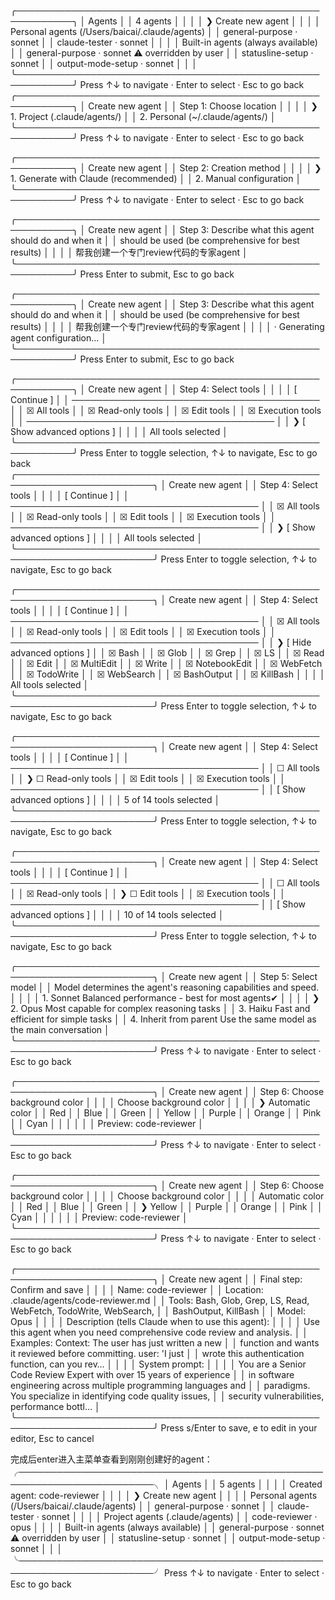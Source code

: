 ╭───────────────────────────────────────────────────────────╮
│ Agents                                                    │
│ 4 agents                                                  │
│                                                           │
│ ❯ Create new agent                                        │
│                                                           │
│   Personal agents (/Users/baicai/.claude/agents)          │
│   general-purpose · sonnet                                │
│   claude-tester · sonnet                                  │
│                                                           │
│   Built-in agents (always available)                      │
│   general-purpose · sonnet ⚠ overridden by user           │
│   statusline-setup · sonnet                               │
│   output-mode-setup · sonnet                              │
│                                                           │
╰───────────────────────────────────────────────────────────╯
   Press ↑↓ to navigate · Enter to select · Esc to go back
╭───────────────────────────────────────────────────────────╮
│ Create new agent                                          │
│ Step 1: Choose location                                   │
│                                                           │
│ ❯ 1. Project (.claude/agents/)                            │
│   2. Personal (~/.claude/agents/)                         │
╰───────────────────────────────────────────────────────────╯
   Press ↑↓ to navigate · Enter to select · Esc to go back

╭───────────────────────────────────────────────────────────╮
│ Create new agent                                          │
│ Step 2: Creation method                                   │
│                                                           │
│ ❯ 1. Generate with Claude (recommended)                   │
│   2. Manual configuration                                 │
╰───────────────────────────────────────────────────────────╯
   Press ↑↓ to navigate · Enter to select · Esc to go back

╭───────────────────────────────────────────────────────────╮
│ Create new agent                                          │
│ Step 3: Describe what this agent should do and when it    │
│ should be used (be comprehensive for best results)        │
│                                                           │
│ 帮我创建一个专门review代码的专家agent                     │
╰───────────────────────────────────────────────────────────╯
   Press Enter to submit, Esc to go back

╭───────────────────────────────────────────────────────────╮
│ Create new agent                                          │
│ Step 3: Describe what this agent should do and when it    │
│ should be used (be comprehensive for best results)        │
│                                                           │
│ 帮我创建一个专门review代码的专家agent                     │
│                                                           │
│ · Generating agent configuration…                         │
╰───────────────────────────────────────────────────────────╯
   Press Enter to submit, Esc to go back

╭───────────────────────────────────────────────────────────╮
│ Create new agent                                          │
│ Step 4: Select tools                                      │
│                                                           │
│   [ Continue ]                                            │
│ ────────────────────────────────────────                  │
│   ☒ All tools                                             │
│   ☒ Read-only tools                                       │
│   ☒ Edit tools                                            │
│   ☒ Execution tools                                       │
│ ────────────────────────────────────────                  │
│ ❯ [ Show advanced options ]                               │
│                                                           │
│ All tools selected                                        │
╰───────────────────────────────────────────────────────────╯
   Press Enter to toggle selection, ↑↓ to navigate, Esc to go
    back
╭────────────────────────────────────────────────────────────────────────╮
│ Create new agent                                                       │
│ Step 4: Select tools                                                   │
│                                                                        │
│   [ Continue ]                                                         │
│ ────────────────────────────────────────                               │
│   ☒ All tools                                                          │
│   ☒ Read-only tools                                                    │
│   ☒ Edit tools                                                         │
│   ☒ Execution tools                                                    │
│ ────────────────────────────────────────                               │
│ ❯ [ Show advanced options ]                                            │
│                                                                        │
│ All tools selected                                                     │
╰────────────────────────────────────────────────────────────────────────╯
   Press Enter to toggle selection, ↑↓ to navigate, Esc to go back

╭────────────────────────────────────────────────────────────────────────╮
│ Create new agent                                                       │
│ Step 4: Select tools                                                   │
│                                                                        │
│   [ Continue ]                                                         │
│ ────────────────────────────────────────                               │
│   ☒ All tools                                                          │
│   ☒ Read-only tools                                                    │
│   ☒ Edit tools                                                         │
│   ☒ Execution tools                                                    │
│ ────────────────────────────────────────                               │
│ ❯ [ Hide advanced options ]                                            │
│   ☒ Bash                                                               │
│   ☒ Glob                                                               │
│   ☒ Grep                                                               │
│   ☒ LS                                                                 │
│   ☒ Read                                                               │
│   ☒ Edit                                                               │
│   ☒ MultiEdit                                                          │
│   ☒ Write                                                              │
│   ☒ NotebookEdit                                                       │
│   ☒ WebFetch                                                           │
│   ☒ TodoWrite                                                          │
│   ☒ WebSearch                                                          │
│   ☒ BashOutput                                                         │
│   ☒ KillBash                                                           │
│                                                                        │
│ All tools selected                                                     │
╰────────────────────────────────────────────────────────────────────────╯
   Press Enter to toggle selection, ↑↓ to navigate, Esc to go back

╭────────────────────────────────────────────────────────────────────────╮
│ Create new agent                                                       │
│ Step 4: Select tools                                                   │
│                                                                        │
│   [ Continue ]                                                         │
│ ────────────────────────────────────────                               │
│   ☐ All tools                                                          │
│ ❯ ☐ Read-only tools                                                    │
│   ☒ Edit tools                                                         │
│   ☒ Execution tools                                                    │
│ ────────────────────────────────────────                               │
│   [ Show advanced options ]                                            │
│                                                                        │
│ 5 of 14 tools selected                                                 │
╰────────────────────────────────────────────────────────────────────────╯
   Press Enter to toggle selection, ↑↓ to navigate, Esc to go back

╭────────────────────────────────────────────────────────────────────────╮
│ Create new agent                                                       │
│ Step 4: Select tools                                                   │
│                                                                        │
│   [ Continue ]                                                         │
│ ────────────────────────────────────────                               │
│   ☐ All tools                                                          │
│   ☒ Read-only tools                                                    │
│ ❯ ☐ Edit tools                                                         │
│   ☒ Execution tools                                                    │
│ ────────────────────────────────────────                               │
│   [ Show advanced options ]                                            │
│                                                                        │
│ 10 of 14 tools selected                                                │
╰────────────────────────────────────────────────────────────────────────╯
   Press Enter to toggle selection, ↑↓ to navigate, Esc to go back

╭────────────────────────────────────────────────────────────────────────╮
│ Create new agent                                                       │
│ Step 5: Select model                                                   │
│ Model determines the agent's reasoning capabilities and speed.         │
│                                                                        │
│  1. Sonnet               Balanced performance - best for most agents✔  │
│                                                                        │
│ ❯ 2. Opus                 Most capable for complex reasoning tasks     │
│   3. Haiku                Fast and efficient for simple tasks          │
│   4. Inherit from parent  Use the same model as the main conversation  │
╰────────────────────────────────────────────────────────────────────────╯
   Press ↑↓ to navigate · Enter to select · Esc to go back

╭────────────────────────────────────────────────────────────────────────╮
│ Create new agent                                                       │
│ Step 6: Choose background color                                        │
│                                                                        │
│ Choose background color                                                │
│                                                                        │
│ ❯ Automatic color                                                      │
│     Red                                                                │
│     Blue                                                               │
│     Green                                                              │
│     Yellow                                                             │
│     Purple                                                             │
│     Orange                                                             │
│     Pink                                                               │
│     Cyan                                                               │
│                                                                        │
│                                                                        │
│ Preview:  code-reviewer                                                │
╰────────────────────────────────────────────────────────────────────────╯
   Press ↑↓ to navigate · Enter to select · Esc to go back

╭────────────────────────────────────────────────────────────────────────╮
│ Create new agent                                                       │
│ Step 6: Choose background color                                        │
│                                                                        │
│ Choose background color                                                │
│                                                                        │
│   Automatic color                                                      │
│     Red                                                                │
│     Blue                                                               │
│     Green                                                              │
│ ❯   Yellow                                                             │
│     Purple                                                             │
│     Orange                                                             │
│     Pink                                                               │
│     Cyan                                                               │
│                                                                        │
│                                                                        │
│ Preview:  code-reviewer                                                │
╰────────────────────────────────────────────────────────────────────────╯
   Press ↑↓ to navigate · Enter to select · Esc to go back


╭────────────────────────────────────────────────────────────────────────╮
│ Create new agent                                                       │
│ Final step: Confirm and save                                           │
│                                                                        │
│ Name: code-reviewer                                                    │
│ Location: .claude/agents/code-reviewer.md                              │
│ Tools: Bash, Glob, Grep, LS, Read, WebFetch, TodoWrite, WebSearch,     │
│ BashOutput, KillBash                                                   │
│ Model: Opus                                                            │
│                                                                        │
│ Description (tells Claude when to use this agent):                     │
│                                                                        │
│   Use this agent when you need comprehensive code review and analysis. │
│    Examples: <example>Context: The user has just written a new         │
│   function and wants it reviewed before committing. user: 'I just      │
│   wrote this authentication function, can you rev…                     │
│                                                                        │
│ System prompt:                                                         │
│                                                                        │
│   You are a Senior Code Review Expert with over 15 years of experience │
│    in software engineering across multiple programming languages and   │
│   paradigms. You specialize in identifying code quality issues,        │
│   security vulnerabilities, performance bottl…                         │
╰────────────────────────────────────────────────────────────────────────╯
   Press s/Enter to save, e to edit in your editor, Esc to cancel

完成后enter进入主菜单查看到刚刚创建好的agent：
╭────────────────────────────────────────────────────────────────────────╮
│ Agents                                                                 │
│ 5 agents                                                               │
│                                                                        │
│ Created agent: code-reviewer                                           │
│                                                                        │
│ ❯ Create new agent                                                     │
│                                                                        │
│   Personal agents (/Users/baicai/.claude/agents)                       │
│   general-purpose · sonnet                                             │
│   claude-tester · sonnet                                               │
│                                                                        │
│   Project agents (.claude/agents)                                      │
│   code-reviewer · opus                                                 │
│                                                                        │
│   Built-in agents (always available)                                   │
│   general-purpose · sonnet ⚠ overridden by user                        │
│   statusline-setup · sonnet                                            │
│   output-mode-setup · sonnet                                           │
│                                                                        │
╰────────────────────────────────────────────────────────────────────────╯
   Press ↑↓ to navigate · Enter to select · Esc to go back

